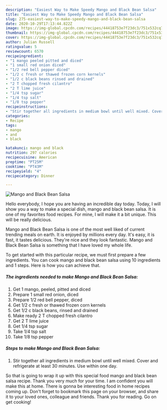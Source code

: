 ```yaml
---
description: "Easiest Way to Make Speedy Mango and Black Bean Salsa"
title: "Easiest Way to Make Speedy Mango and Black Bean Salsa"
slug: 275-easiest-way-to-make-speedy-mango-and-black-bean-salsa
date: 2020-10-29T17:13:44.822Z
image: https://img-global.cpcdn.com/recipes/44418753e7f23dc3/751x532cq70/mango-and-black-bean-salsa-recipe-main-photo.jpg
thumbnail: https://img-global.cpcdn.com/recipes/44418753e7f23dc3/751x532cq70/mango-and-black-bean-salsa-recipe-main-photo.jpg
cover: https://img-global.cpcdn.com/recipes/44418753e7f23dc3/751x532cq70/mango-and-black-bean-salsa-recipe-main-photo.jpg
author: Julian Russell
ratingvalue: 5
reviewcount: 6570
recipeingredient:
- "1 mango peeled pitted and diced"
- "1 small red onion diced"
- "1/2 red bell pepper diced"
- "1/2 c fresh or thawed frozen corn kernels"
- "1/2 c black beans rinsed and drained"
- "2 T chopped fresh cilantro"
- "2 T lime juice"
- "1/4 tsp sugar"
- "1/4 tsp salt"
- "1/8 tsp pepper"
recipeinstructions:
- "Stir together all ingredients in medium bowl until well mixed. Cover and refrigerate at least 30 minutes. Use within one day."
categories:
- Recipe
tags:
- mango
- and
- black

katakunci: mango and black 
nutrition: 297 calories
recipecuisine: American
preptime: "PT25M"
cooktime: "PT43M"
recipeyield: "4"
recipecategory: Dinner

---
```



![Mango and Black Bean Salsa](https://img-global.cpcdn.com/recipes/44418753e7f23dc3/751x532cq70/mango-and-black-bean-salsa-recipe-main-photo.jpg)

Hello everybody, I hope you are having an incredible day today. Today, I will show you a way to make a special dish, mango and black bean salsa. It is one of my favorites food recipes. For mine, I will make it a bit unique. This will be really delicious.

Mango and Black Bean Salsa is one of the most well liked of current trending meals on earth. It is enjoyed by millions every day. It's easy, it is fast, it tastes delicious. They're nice and they look fantastic. Mango and Black Bean Salsa is something that I have loved my whole life.




To get started with this particular recipe, we must first prepare a few ingredients. You can cook mango and black bean salsa using 10 ingredients and 1 steps. Here is how you can achieve that.

<!--inarticleads1-->

##### The ingredients needed to make Mango and Black Bean Salsa:

1. Get 1 mango, peeled, pitted and diced
1. Prepare 1 small red onion, diced
1. Prepare 1/2 red bell pepper, diced
1. Get 1/2 c fresh or thawed frozen corn kernels
1. Get 1/2 c black beans, rinsed and drained
1. Make ready 2 T chopped fresh cilantro
1. Get 2 T lime juice
1. Get 1/4 tsp sugar
1. Take 1/4 tsp salt
1. Take 1/8 tsp pepper




<!--inarticleads2-->

##### Steps to make Mango and Black Bean Salsa:

1. Stir together all ingredients in medium bowl until well mixed. Cover and refrigerate at least 30 minutes. Use within one day.




So that is going to wrap it up with this special food mango and black bean salsa recipe. Thank you very much for your time. I am confident you will make this at home. There is gonna be interesting food in home recipes coming up. Don't forget to bookmark this page on your browser, and share it to your loved ones, colleague and friends. Thank you for reading. Go on get cooking!
